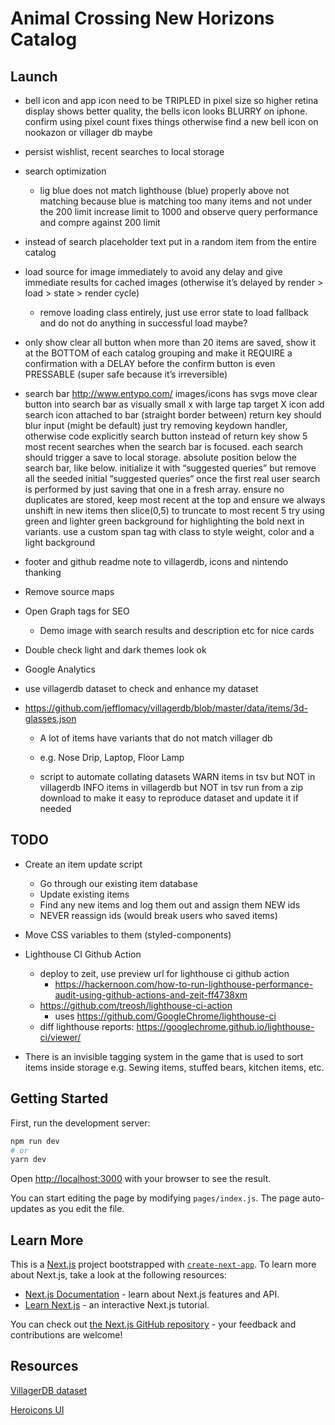 # Animal Crossing New Horizons Catalog

## Launch

- bell icon and app icon need to be TRIPLED in pixel size so higher retina display shows better quality, the bells icon looks BLURRY on iphone. confirm using pixel count fixes things otherwise find a new bell icon on nookazon or villager db maybe

- persist wishlist, recent searches to local storage

- search optimization
  - lig blue
  does not match lighthouse (blue) properly
  above not matching because blue is matching too many items and not under the 200 limit
  increase limit to 1000 and observe query performance and compre against 200 limit


- instead of search placeholder text put in a random item from the entire catalog

- load source for image immediately to avoid any delay and give immediate results for cached images (otherwise it’s delayed by render > load > state > render cycle)
  - remove loading class entirely, just use error state to load fallback and do not do anything in successful load maybe?

- only show clear all button when more than 20 items are saved, show it at the BOTTOM of each catalog grouping and make it REQUIRE a confirmation with a DELAY before the confirm button is even PRESSABLE (super safe because it’s irreversible)

- search bar
  http://www.entypo.com/
  images/icons has svgs
  move clear button into search bar as visually small x with large tap target X icon
  add search icon attached to bar (straight border between)
  return key should blur input (might be default) just try removing keydown handler, otherwise code explicitly
  search button instead of return key
  show 5 most recent searches when the search bar is focused. each search should trigger a save to local storage. absolute position below the search bar, like below. initialize it with “suggested queries” but remove all the seeded initial “suggested queries” once the first real user search is performed by just saving that one in a fresh array. ensure no duplicates are stored, keep most recent at the top and ensure we always unshift in new items then slice(0,5) to truncate to most recent 5
  try using green and lighter green background for highlighting the bold next in variants. use a custom span tag with class to style weight, color and a light background

- footer and github readme note to villagerdb, icons and nintendo thanking


- Remove source maps
- Open Graph tags for SEO
  - Demo image with search results and description etc for nice cards
- Double check light and dark themes look ok
- Google Analytics

- use villagerdb dataset to check and enhance my dataset
- https://github.com/jefflomacy/villagerdb/blob/master/data/items/3d-glasses.json
  - A lot of items have variants that do not match villager db
  - e.g. Nose Drip, Laptop, Floor Lamp

  - script to automate collating datasets
  WARN items in tsv but NOT in villagerdb
  INFO items in villagerdb but NOT in tsv
  run from a zip download to make it easy to reproduce dataset and update it if needed



## TODO

- Create an item update script
  - Go through our existing item database
  - Update existing items
  - Find any new items and log them out and assign them NEW ids
  - NEVER reassign ids (would break users who saved items)

- Move CSS variables to them (styled-components)

- Lighthouse CI Github Action
  - deploy to zeit, use preview url for lighthouse ci github action
    - https://hackernoon.com/how-to-run-lighthouse-performance-audit-using-github-actions-and-zeit-ff4738xm
  - https://github.com/treosh/lighthouse-ci-action
    - uses https://github.com/GoogleChrome/lighthouse-ci
  - diff lighthouse reports: https://googlechrome.github.io/lighthouse-ci/viewer/



- There is an invisible tagging system in the game that is used to sort items inside storage
  e.g. Sewing items, stuffed bears, kitchen items, etc.

## Getting Started

First, run the development server:

```bash
npm run dev
# or
yarn dev
```

Open [http://localhost:3000](http://localhost:3000) with your browser to see the result.

You can start editing the page by modifying `pages/index.js`. The page auto-updates as you edit the file.

## Learn More

This is a [Next.js](https://nextjs.org/) project bootstrapped with [`create-next-app`](https://github.com/zeit/next.js/tree/canary/packages/create-next-app). To learn more about Next.js, take a look at the following resources:

- [Next.js Documentation](https://nextjs.org/docs) - learn about Next.js features and API.
- [Learn Next.js](https://nextjs.org/learn) - an interactive Next.js tutorial.

You can check out [the Next.js GitHub repository](https://github.com/zeit/next.js) - your feedback and contributions are welcome!


## Resources

[VillagerDB dataset](https://github.com/jefflomacy/villagerdb)

[Heroicons UI](https://github.com/sschoger/heroicons-ui)
